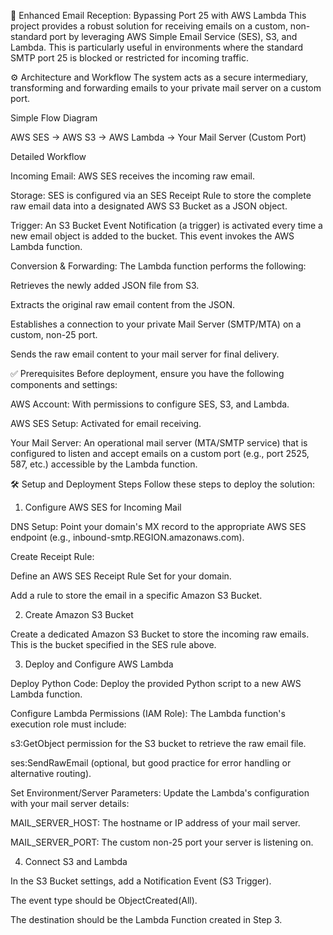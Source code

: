🚀 Enhanced Email Reception: Bypassing Port 25 with AWS Lambda
This project provides a robust solution for receiving emails on a custom, non-standard port by leveraging AWS Simple Email Service (SES), S3, and Lambda. This is particularly useful in environments where the standard SMTP port 25 is blocked or restricted for incoming traffic.

⚙️ Architecture and Workflow
The system acts as a secure intermediary, transforming and forwarding emails to your private mail server on a custom port.

Simple Flow Diagram

AWS SES → AWS S3 → AWS Lambda → Your Mail Server (Custom Port)

Detailed Workflow

Incoming Email: AWS SES receives the incoming raw email.

Storage: SES is configured via an SES Receipt Rule to store the complete raw email data into a designated AWS S3 Bucket as a JSON object.

Trigger: An S3 Bucket Event Notification (a trigger) is activated every time a new email object is added to the bucket. This event invokes the AWS Lambda function.

Conversion & Forwarding: The Lambda function performs the following:

Retrieves the newly added JSON file from S3.

Extracts the original raw email content from the JSON.

Establishes a connection to your private Mail Server (SMTP/MTA) on a custom, non-25 port.

Sends the raw email content to your mail server for final delivery.

✅ Prerequisites
Before deployment, ensure you have the following components and settings:

AWS Account: With permissions to configure SES, S3, and Lambda.

AWS SES Setup: Activated for email receiving.

Your Mail Server: An operational mail server (MTA/SMTP service) that is configured to listen and accept emails on a custom port (e.g., port 2525, 587, etc.) accessible by the Lambda function.

🛠️ Setup and Deployment Steps
Follow these steps to deploy the solution:

1. Configure AWS SES for Incoming Mail

DNS Setup: Point your domain's MX record to the appropriate AWS SES endpoint (e.g., inbound-smtp.REGION.amazonaws.com).

Create Receipt Rule:

Define an AWS SES Receipt Rule Set for your domain.

Add a rule to store the email in a specific Amazon S3 Bucket.

2. Create Amazon S3 Bucket

Create a dedicated Amazon S3 Bucket to store the incoming raw emails. This is the bucket specified in the SES rule above.

3. Deploy and Configure AWS Lambda

Deploy Python Code: Deploy the provided Python script to a new AWS Lambda function.

Configure Lambda Permissions (IAM Role): The Lambda function's execution role must include:

s3:GetObject permission for the S3 bucket to retrieve the raw email file.

ses:SendRawEmail (optional, but good practice for error handling or alternative routing).

Set Environment/Server Parameters: Update the Lambda's configuration with your mail server details:

MAIL_SERVER_HOST: The hostname or IP address of your mail server.

MAIL_SERVER_PORT: The custom non-25 port your server is listening on.

4. Connect S3 and Lambda

In the S3 Bucket settings, add a Notification Event (S3 Trigger).

The event type should be ObjectCreated(All).

The destination should be the Lambda Function created in Step 3.
